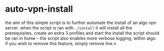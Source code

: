 # auto-vpn-install
the aim of this simple script is to further automate the install of an algo vpn server.
when the script is ran with  ```./install``` it will install all the prerequisites, create an extra 3 profiles and start the install 
the script should be ran in home ```~```
the script also enables more verbose logging, within algo. if you wish to remove this feature, simply remove line ```4```
